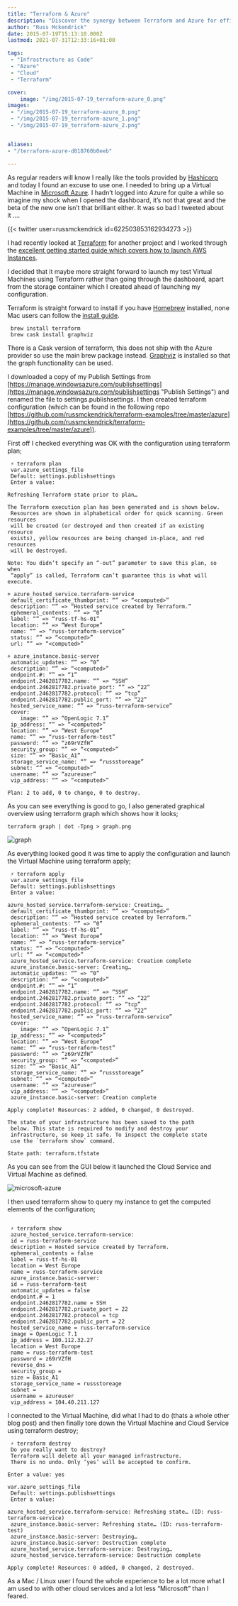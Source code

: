 ```yaml
---
title: "Terraform & Azure"
description: "Discover the synergy between Terraform and Azure for efficient virtual machine provisioning. Simplify Azure infrastructure management with Terraform's intuitive approach."
author: "Russ Mckendrick"
date: 2015-07-19T15:13:10.000Z
lastmod: 2021-07-31T12:33:16+01:00

tags:
 - "Infrastructure as Code"
 - "Azure"
 - "Cloud"
 - "Terraform"

cover:
    image: "/img/2015-07-19_terraform-azure_0.png" 
images:
 - "/img/2015-07-19_terraform-azure_0.png"
 - "/img/2015-07-19_terraform-azure_1.png"
 - "/img/2015-07-19_terraform-azure_2.png"


aliases:
- "/terraform-azure-d818760b0eeb"

---
```


As regular readers will know I really like the tools provided by [Hashicorp](https://hashicorp.com/ "Hashicorp") and today I found an excuse to use one. I needed to bring up a Virtual Machine in [Microsoft Azure](http://azure.microsoft.com/en-gb/ "Azure"). I hadn’t logged into Azure for quite a while so imagine my shock when I opened the dashboard, it’s not that great and the beta of the new one isn’t that brilliant either. It was so bad I tweeted about it ….

{{< twitter user=russmckendrick id=622503853162934273 >}}

I had recently looked at [Terraform](https://www.terraform.io "Terraform") for another project and I worked through the [excellent getting started guide which covers how to launch AWS Instances](https://www.terraform.io/intro/getting-started/install.html "Getting started").

I decided that it maybe more straight forward to launch my test Virtual Machines using Terraform rather than going through the dashboard, apart from the storage container which I created ahead of launching my configuration.

Terraform is straight forward to install if you have [Homebrew](http://brew.sh "Homebrew") installed, none Mac users can follow the [install guide](https://www.terraform.io/intro/getting-started/install.html).

```
 brew install terraform
 brew cask install graphviz
```

There is a Cask version of terraform, this does not ship with the Azure provider so use the main brew package instead. [Graphviz](http://www.graphviz.org "Graphviz") is installed so that the graph functionality can be used.

I downloaded a copy of my Publish Settings from [https://manage.windowsazure.com/publishsettings](https://manage.windowsazure.com/publishsettings "Publish Settings") and renamed the file to settings.publishsettings. I then created terraform configuration (which can be found in the following repo [https://github.com/russmckendrick/terraform-examples/tree/master/azure](https://github.com/russmckendrick/terraform-examples/tree/master/azure)).

First off I checked everything was OK with the configuration using terraform plan;

```
 ⚡ terraform plan
 var.azure_settings_file
 Default: settings.publishsettings
 Enter a value:

Refreshing Terraform state prior to plan…

The Terraform execution plan has been generated and is shown below.
 Resources are shown in alphabetical order for quick scanning. Green resources
 will be created (or destroyed and then created if an existing resource
 exists), yellow resources are being changed in-place, and red resources
 will be destroyed.

Note: You didn’t specify an “-out” parameter to save this plan, so when
 “apply” is called, Terraform can’t guarantee this is what will execute.

+ azure_hosted_service.terraform-service
 default_certificate_thumbprint: “” => “<computed>”
 description: “” => “Hosted service created by Terraform.”
 ephemeral_contents: “” => “0”
 label: “” => “russ-tf-hs-01”
 location: “” => “West Europe”
 name: “” => “russ-terraform-service”
 status: “” => “<computed>”
 url: “” => “<computed>”

+ azure_instance.basic-server
 automatic_updates: “” => “0”
 description: “” => “<computed>”
 endpoint.#: “” => “1”
 endpoint.2462817782.name: “” => “SSH”
 endpoint.2462817782.private_port: “” => “22”
 endpoint.2462817782.protocol: “” => “tcp”
 endpoint.2462817782.public_port: “” => “22”
 hosted_service_name: “” => “russ-terraform-service”
 cover:
    image: “” => “OpenLogic 7.1”
 ip_address: “” => “<computed>”
 location: “” => “West Europe”
 name: “” => “russ-terraform-test”
 password: “” => “z69rVZfH”
 security_group: “” => “<computed>”
 size: “” => “Basic_A1”
 storage_service_name: “” => “russstoreage”
 subnet: “” => “<computed>”
 username: “” => “azureuser”
 vip_address: “” => “<computed>”

Plan: 2 to add, 0 to change, 0 to destroy.
```

As you can see everything is good to go, I also generated graphical overview using terraform graph which shows how it looks;

```
terraform graph | dot -Tpng > graph.png
```

![graph](/img/2015-07-19_terraform-azure_1.png)

As everything looked good it was time to apply the configuration and launch the Virtual Machine using terraform apply;

```
 ⚡ terraform apply
 var.azure_settings_file
 Default: settings.publishsettings
 Enter a value:

azure_hosted_service.terraform-service: Creating…
 default_certificate_thumbprint: “” => “<computed>”
 description: “” => “Hosted service created by Terraform.”
 ephemeral_contents: “” => “0”
 label: “” => “russ-tf-hs-01”
 location: “” => “West Europe”
 name: “” => “russ-terraform-service”
 status: “” => “<computed>”
 url: “” => “<computed>”
 azure_hosted_service.terraform-service: Creation complete
 azure_instance.basic-server: Creating…
 automatic_updates: “” => “0”
 description: “” => “<computed>”
 endpoint.#: “” => “1”
 endpoint.2462817782.name: “” => “SSH”
 endpoint.2462817782.private_port: “” => “22”
 endpoint.2462817782.protocol: “” => “tcp”
 endpoint.2462817782.public_port: “” => “22”
 hosted_service_name: “” => “russ-terraform-service”
 cover:
    image: “” => “OpenLogic 7.1”
 ip_address: “” => “<computed>”
 location: “” => “West Europe”
 name: “” => “russ-terraform-test”
 password: “” => “z69rVZfH”
 security_group: “” => “<computed>”
 size: “” => “Basic_A1”
 storage_service_name: “” => “russstoreage”
 subnet: “” => “<computed>”
 username: “” => “azureuser”
 vip_address: “” => “<computed>”
 azure_instance.basic-server: Creation complete

Apply complete! Resources: 2 added, 0 changed, 0 destroyed.

The state of your infrastructure has been saved to the path
 below. This state is required to modify and destroy your
 infrastructure, so keep it safe. To inspect the complete state
 use the `terraform show` command.

State path: terraform.tfstate
```

As you can see from the GUI below it launched the Cloud Service and Virtual Machine as defined.

![microsoft-azure](/img/2015-07-19_terraform-azure_2.png)

I then used terraform show to query my instance to get the computed elements of the configuration;

```

 ⚡ terraform show
 azure_hosted_service.terraform-service:
 id = russ-terraform-service
 description = Hosted service created by Terraform.
 ephemeral_contents = false
 label = russ-tf-hs-01
 location = West Europe
 name = russ-terraform-service
 azure_instance.basic-server:
 id = russ-terraform-test
 automatic_updates = false
 endpoint.# = 1
 endpoint.2462817782.name = SSH
 endpoint.2462817782.private_port = 22
 endpoint.2462817782.protocol = tcp
 endpoint.2462817782.public_port = 22
 hosted_service_name = russ-terraform-service
 image = OpenLogic 7.1
 ip_address = 100.112.32.27
 location = West Europe
 name = russ-terraform-test
 password = z69rVZfH
 reverse_dns = 
 security_group = 
 size = Basic_A1
 storage_service_name = russstoreage
 subnet = 
 username = azureuser
 vip_address = 104.40.211.127
```

I connected to the Virtual Machine, did what I had to do (thats a whole other blog post) and then finally tore down the Virtual Machine and Cloud Service using terraform destroy;

```
 ⚡ terraform destroy
 Do you really want to destroy?
 Terraform will delete all your managed infrastructure.
 There is no undo. Only ‘yes’ will be accepted to confirm.

Enter a value: yes

var.azure_settings_file
 Default: settings.publishsettings
 Enter a value:

azure_hosted_service.terraform-service: Refreshing state… (ID: russ-terraform-service)
 azure_instance.basic-server: Refreshing state… (ID: russ-terraform-test)
 azure_instance.basic-server: Destroying…
 azure_instance.basic-server: Destruction complete
 azure_hosted_service.terraform-service: Destroying…
 azure_hosted_service.terraform-service: Destruction complete

Apply complete! Resources: 0 added, 0 changed, 2 destroyed.
```

As a Mac / Linux user I found the whole experience to be a lot more what I am used to with other cloud services and a lot less “Microsoft” than I feared.
